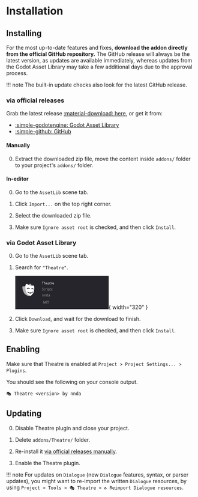 # Installation

## Installing

For the most up-to-date features and fixes, **download the addon directly from the official GitHub repository.** The GitHub release will always be the latest version, as updates are available immediately, whereas updates from the Godot Asset Library may take a few additional days due to the approval process.

!!! note
    The built-in update checks also look for the latest GitHub release.

### via official releases

Grab the latest release [:material-download: here](https://github.com/nndda/Theatre/archive/refs/tags/0.7.0.zip), or get it from:

- [:simple-godotengine: Godot Asset Library](https://godotengine.org/asset-library/asset/2332)
- [:simple-github: GitHub](https://github.com/nndda/Theatre/releases)

#### Manually

0. Extract the downloaded zip file, move the content inside `addons/` folder to your project's `addons/` folder.

#### In-editor

0. Go to the `AssetLib` scene tab.

0. Click `Import...` on the top right corner.

0. Select the downloaded zip file.

0. Make sure `Ignore asset root` is checked, and then click `Install`.

### via Godot Asset Library

0. Go to the `AssetLib` scene tab.

0. Search for `"Theatre"`.

    ![Theatre on AssetLib](./assets/images/installation_assetlib_theatre.png){ width="320" }

0. Click `Download`, and wait for the download to finish.

0. Make sure `Ignore asset root` is checked, and then click `Install`.


## Enabling

Make sure that Theatre is enabled at `Project > Project Settings... > Plugins`.

You should see the following on your console output.

```
🎭 Theatre <version> by nnda
```


## Updating

0. Disable Theatre plugin and close your project.

0. Delete `addons/Theatre/` folder.

0. Re-install it [via official releases manually](#manually).

0. Enable the Theatre plugin.

!!! note
    For updates on `Dialogue` (new `Dialogue` features, syntax, or parser updates), you might want to re-import the written `Dialogue` resources, by using `Project > Tools > 🎭 Theatre > ♻️ Reimport Dialogue resources`.